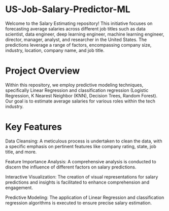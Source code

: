 # US-Job-Salary-Predictor-ML

Welcome to the Salary Estimating repository! This initiative focuses on forecasting average salaries across different job titles such as data scientist, data engineer, deep learning engineer, machine learning engineer, director, manager, analyst, and researcher in the United States. The predictions leverage a range of factors, encompassing company size, industry, location, company name, and job title.
# Project Overview

Within this repository, we employ predictive modeling techniques, specifically Linear Regression and classification regression (Logistic Regression, K Nearest Neighbor (KNN), Decision Trees, Random Forest). Our goal is to estimate average salaries for various roles within the tech industry.

# Key Features
Data Cleansing: A meticulous process is undertaken to clean the data, with a specific emphasis on pertinent features like company rating, state, job title, and more.

Feature Importance Analysis: A comprehensive analysis is conducted to discern the influence of different factors on salary predictions.

Interactive Visualization: The creation of visual representations for salary predictions and insights is facilitated to enhance comprehension and engagement.

Predictive Modeling: The application of Linear Regression and classification regression algorithms is executed to ensure precise salary estimation.
